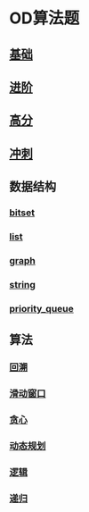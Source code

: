 # OD算法题

## [基础](https://github.com/niu0217/Documents/blob/main/Algorithm/OD/Base/Readme.md)

## [进阶](https://github.com/niu0217/Documents/blob/main/Algorithm/OD/Advanced/Readme.md)

## [高分](https://github.com/niu0217/Documents/blob/main/Algorithm/OD/HighScore/Readme.md)

## [冲刺](https://github.com/niu0217/Documents/blob/main/Algorithm/OD/Rush/Readme.md)

## 数据结构

### [bitset](https://github.com/niu0217/Documents/blob/main/Algorithm/OD/bitset/Readme.md)

### [list](https://github.com/niu0217/Documents/blob/main/Algorithm/OD/list/Readme.md)

### [graph](https://github.com/niu0217/Documents/blob/main/Algorithm/OD/graph/Readme.md)

### [string](https://github.com/niu0217/Documents/blob/main/Algorithm/OD/string/Readme.md)

### [priority_queue](https://github.com/niu0217/Documents/blob/main/Algorithm/OD/priority_queue/Readme.md)

## 算法

### [回溯](https://github.com/niu0217/Documents/blob/main/Algorithm/OD/backtracking/Readme.md)

### [滑动窗口](https://github.com/niu0217/Documents/blob/main/Algorithm/OD/slidingwindow/Readme.md)

### [贪心](https://github.com/niu0217/Documents/blob/main/Algorithm/OD/greedy/Readme.md)

### [动态规划](https://github.com/niu0217/Documents/blob/main/Algorithm/OD/dynamicprogramming/Readme.md)

### [逻辑](https://github.com/niu0217/Documents/blob/main/Algorithm/OD/logic/Readme.md)

### [递归](https://github.com/niu0217/Documents/blob/main/Algorithm/OD/recursion/Readme.md)


